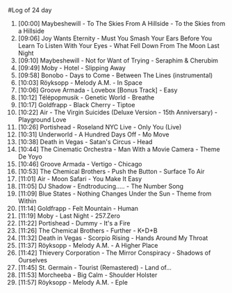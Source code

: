#Log of 24 day

1. [00:00] Maybeshewill - To The Skies From A Hillside - To the Skies from a Hillside
1. [09:06] Joy Wants Eternity - Must You Smash Your Ears Before You Learn To Listen With Your Eyes - What Fell Down From The Moon Last Night
1. [09:10] Maybeshewill - Not for Want of Trying - Seraphim & Cherubim
1. [09:49] Moby - Hotel - Slipping Away
1. [09:58] Bonobo - Days to Come - Between The Lines (instrumental)
1. [10:03] Röyksopp - Melody A.M. - In Space
1. [10:06] Groove Armada - Lovebox [Bonus Track] - Easy
1. [10:12] Télépopmusik - Genetic World - Breathe
1. [10:17] Goldfrapp - Black Cherry - Tiptoe
1. [10:22] Air - The Virgin Suicides (Deluxe Version - 15th Anniversary) - Playground Love
1. [10:26] Portishead - Roseland NYC Live - Only You (Live)
1. [10:31] Underworld - A Hundred Days Off - Mo Move
1. [10:38] Death in Vegas - Satan's Circus - Head
1. [10:44] The Cinematic Orchestra - Man With a Movie Camera - Theme De Yoyo
1. [10:46] Groove Armada - Vertigo - Chicago
1. [10:53] The Chemical Brothers - Push the Button - Surface To Air
1. [11:01] Air - Moon Safari - You Make It Easy
1. [11:05] DJ Shadow - Endtroducing..... - The Number Song
1. [11:09] Blue States - Nothing Changes Under the Sun - Theme from Within
1. [11:14] Goldfrapp - Felt Mountain - Human
1. [11:19] Moby - Last Night - 257.Zero
1. [11:22] Portishead - Dummy - It's a Fire
1. [11:26] The Chemical Brothers - Further - K+D+B
1. [11:32] Death in Vegas - Scorpio Rising - Hands Around My Throat
1. [11:37] Röyksopp - Melody A.M. - A Higher Place
1. [11:42] Thievery Corporation - The Mirror Conspiracy - Shadows of Ourselves
1. [11:45] St. Germain - Tourist (Remastered) - Land of...
1. [11:53] Morcheeba - Big Calm - Shoulder Holster
1. [11:57] Röyksopp - Melody A.M. - Eple
